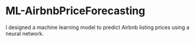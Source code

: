 # ML-AirbnbPriceForecasting
I designed a machine learning model to predict Airbnb listing prices using a neural network. 
